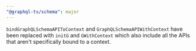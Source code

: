```yaml
---
"@graphql-ts/schema": major
---
```


`bindGraphQLSchemaAPIToContext` and `GraphQLSchemaAPIWithContext` have been replaced with `initG` and `GWithContext` which also include all the APIs that aren't specifically bound to a context.
